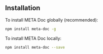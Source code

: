 ## Installation

To install META Doc globally (recommended):
```bash
npm install meta-doc -g
```

To install META Doc locally:

```bash
npm install meta-doc --save
```